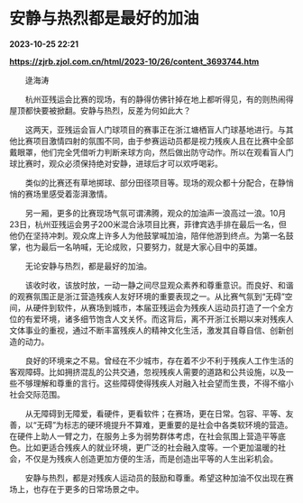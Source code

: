 # 安静与热烈都是最好的加油

**2023-10-25 22:21**

**https://zjrb.zjol.com.cn/html/2023-10/26/content_3693744.htm**

　　逯海涛

　　杭州亚残运会比赛的现场，有的静得仿佛针掉在地上都听得见，有的则热闹得屋顶都快要被掀翻。安静与热烈，反差为何如此大？

　　这两天，亚残运会盲人门球项目的赛事正在浙江塘栖盲人门球基地进行。与其他比赛项目激情四射的氛围不同，由于参赛运动员都是视力残疾人且在比赛中全部戴眼罩，他们完全凭借听力判断来球方向，然后做出防守动作。所以在观看盲人门球比赛时，观众必须保持绝对安静，进球后才可以欢呼喝彩。

　　类似的比赛还有草地掷球、部分田径项目等。现场的观众都十分配合，在静悄悄的赛场里感受着澎湃激情。

　　另一厢，更多的比赛现场气氛可谓沸腾，观众的加油声一浪高过一浪。10月23日，杭州亚残运会男子200米混合泳项目比赛，菲律宾选手排在最后一名，但他仍在坚持冲刺。观众席上许多人为他鼓掌喊加油，陪伴他游到终点。为第一名鼓掌，也为最后一名呐喊，无论成败，只要努力，就是大家心目中的英雄。

　　无论安静与热烈，都是最好的加油。

　　该收时收，该放时放，一动一静之间尽显观众素养和尊重意识。而良好、和谐的观赛氛围正是浙江营造残疾人友好环境的重要表现之一。从比赛气氛到“无碍”空间，从硬件到软件，从赛场到城市，本届亚残运会为残疾人运动员打造了一个全方位的有爱环境，诸多细节饱含人文关怀。而这背后，离不开浙江长期以来对残疾人文体事业的重视，通过不断丰富残疾人的精神文化生活，激发其自尊自信、创新创造的动力。

　　良好的环境来之不易。曾经在不少城市，存在着不少不利于残疾人工作生活的客观障碍。比如拥挤混乱的公共交通，忽视残疾人需要的道路和公共设施，以及一些不够理解和尊重的言行。这些障碍使得残疾人对融入社会望而生畏，不得不缩小社会交际范围。

　　从无障碍到无障爱，看硬件，更看软件；在赛场，更在日常。包容、平等、友善，以“无碍”为标志的硬环境提升不算难，更重要的是社会中各类软环境的营造。在硬件上助人一臂之力，在服务上多为弱势群体考虑，在社会氛围上营造平等底色。比如更适合残疾人的就业环境，更广泛的社会融入度等。一个更加温暖的社会，不仅是为残疾人创造更加方便的生活，而是创造出平等的人生出彩机会。

　　安静与热烈，都是对残疾人运动员的鼓励和尊重。希望这种加油不仅出现在赛场上，也存在于更多的日常场景之中。